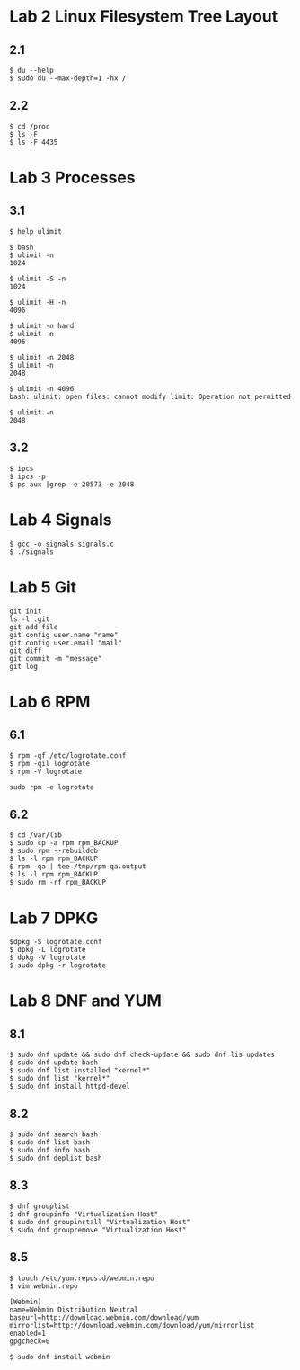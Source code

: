 # Lab 2 Linux Filesystem Tree Layout
## 2.1
```shell
$ du --help
$ sudo du --max-depth=1 -hx /
```
## 2.2
````shell
$ cd /proc
$ ls -F
$ ls -F 4435
````

# Lab 3 Processes
## 3.1 
````shell
$ help ulimit

$ bash
$ ulimit -n
1024

$ ulimit -S -n
1024

$ ulimit -H -n
4096

$ ulimit -n hard
$ ulimit -n
4096

$ ulimit -n 2048
$ ulimit -n 
2048

$ ulimit -n 4096
bash: ulimit: open files: cannot modify limit: Operation not permitted

$ ulimit -n
2048
````

## 3.2
```shell
$ ipcs
$ ipcs -p
$ ps aux |grep -e 20573 -e 2048

```

# Lab 4 Signals

````shell
$ gcc -o signals signals.c
$ ./signals
````

# Lab 5 Git
````shell
git init
ls -l .git
git add file
git config user.name "name"
git config user.email "mail"
git diff
git commit -m "message"
git log
````

# Lab 6 RPM

## 6.1
````shell
$ rpm -qf /etc/logrotate.conf
$ rpm -qil logrotate
$ rpm -V logrotate

sudo rpm -e logrotate
````

## 6.2
````shell
$ cd /var/lib
$ sudo cp -a rpm rpm_BACKUP
$ sudo rpm --rebuilddb
$ ls -l rpm rpm_BACKUP
$ rpm -qa | tee /tmp/rpm-qa.output
$ ls -l rpm rpm_BACKUP
$ sudo rm -rf rpm_BACKUP
````

# Lab 7 DPKG
````shell
$dpkg -S logrotate.conf
$ dpkg -L logrotate
$ dpkg -V logrotate
$ sudo dpkg -r logrotate
````

# Lab 8 DNF and YUM
## 8.1
````shell
$ sudo dnf update && sudo dnf check-update && sudo dnf lis updates
$ sudo dnf update bash
$ sudo dnf list installed "kernel*"
$ sudo dnf list "kernel*"
$ sudo dnf install httpd-devel
````
## 8.2
````shell
$ sudo dnf search bash
$ sudo dnf list bash 
$ sudo dnf info bash
$ sudo dnf deplist bash
````
## 8.3
```shell
$ dnf grouplist
$ dnf groupinfo "Virtualization Host"
$ sudo dnf groupinstall "Virtualization Host"
$ sudo dnf groupremove "Virtualization Host"
```
## 8.5
````shell
$ touch /etc/yum.repos.d/webmin.repo
$ vim webmin.repo

[Webmin]
name=Webmin Distribution Neutral
baseurl=http://download.webmin.com/download/yum
mirrorlist=http://download.webmin.com/download/yum/mirrorlist
enabled=1
gpgcheck=0

$ sudo dnf install webmin
````